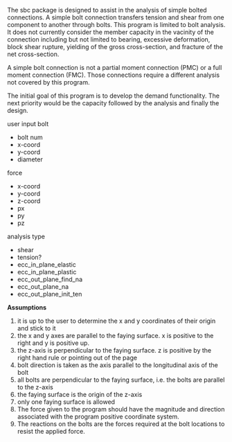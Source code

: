 The sbc package is designed to assist in the analysis of simple bolted
connections. A simple bolt connection transfers tension and shear from one
component to another through bolts. This program is limited to bolt analysis. It
does not currently consider the member capacity in the vacinity of the connection
including but not limited to bearing, excessive deformation, block shear
rupture, yielding of the gross cross-section, and fracture of the net
cross-section. 

A simple bolt connection is not a partial moment connection (PMC) or a full 
moment connection (FMC). Those connections require a different analysis not
covered by this program.

The initial goal of this program is to develop the demand functionality. The
next priority would be the capacity followed by the analysis and finally the
design. 


user input
bolt
- bolt num
- x-coord
- y-coord
- diameter

force
- x-coord
- y-coord
- z-coord
- px
- py
- pz

analysis type
- shear
- tension?
- ecc_in_plane_elastic
- ecc_in_plane_plastic
- ecc_out_plane_find_na
- ecc_out_plane_na
- ecc_out_plane_init_ten

**Assumptions**
1. it is up to the user to determine the x and y coordinates of their origin and
stick to it
2. the x and y axes are parallel to the faying surface. x is positive to the
right and y is positive up.
3. the z-axis is perpendicular to the faying surface. z is positive by the right
hand rule or pointing out of the page
4. bolt direction is taken as the axis parallel to the longitudinal axis of the
bolt
5. all bolts are perpendicular to the faying surface, i.e. the bolts are
parallel to the z-axis
6. the faying surface is the origin of the z-axis
7. only one faying surface is allowed
8. The force given to the program should have the magnitude and direction
   associated with the program positive coordinate system.
9. The reactions on the bolts are the forces required at the bolt locations to
   resist the applied force. 
